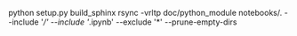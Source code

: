 python setup.py build_sphinx
rsync -vrltp doc/python_module notebooks/.   --include '*/' --include '*.ipynb' --exclude '*' --prune-empty-dirs